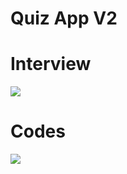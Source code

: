 <h1>Quiz App V2 </h1>

<h1>Interview</h1>

![](images/video.gif)

<h1>Codes</h1>

![](images/codes.gif)
